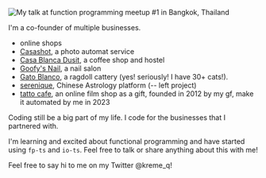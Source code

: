 ![My talk at function programming meetup #1 in Bangkok, Thailand](https://imgur.com/tThOLuM.png "me")

I'm a co-founder of multiple businesses.
- online shops
- [Casashot](https://casashot.com/), a photo automat service 
- [Casa Blanca Dusit](https://casablancabkk.com/), a coffee shop and hostel 
- [Goofy's Nail](https://www.instagram.com/goofynails.bkk/), a nail salon 
- [Gato Blanco](https://www.ragdollthailand.com/), a ragdoll cattery   (yes! seriously! I have 30+ cats!).
- [serenique](https://www.serenique.com), Chinese Astrology platform (-- left project)
- [tatto cafe](https://tatto.cafe), an online film shop as a gift, founded in 2012 by my gf, make it automated by me in 2023
 
Coding still be a big part of my life. I code for the businesses that I partnered with.

I'm learning and excited about functional programming and have started using `fp-ts` and `io-ts`. Feel free to talk or share anything about this with me!

Feel free to say hi to me on my Twitter @kreme_q!

